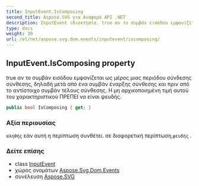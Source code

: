 ```yaml
---
title: InputEvent.IsComposing
second_title: Aspose.SVG για Αναφορά API .NET
description: InputEvent ιδιοκτησία. true αν το συμβάν εισόδου εμφανίζεται ως μέρος μιας περιόδου σύνδεσης σύνθεσης δηλαδή μετά από ένα συμβάν έναρξης σύνθεσης και πριν από το αντίστοιχο συμβάν τέλους σύνθεσης. Η μη αρχικοποιημένη τιμή αυτού του χαρακτηριστικού ΠΡΕΠΕΙ να είναι ψευδής.
type: docs
weight: 30
url: /el/net/aspose.svg.dom.events/inputevent/iscomposing/
---
```

## InputEvent.IsComposing property

true αν το συμβάν εισόδου εμφανίζεται ως μέρος μιας περιόδου σύνδεσης σύνθεσης, δηλαδή μετά από ένα συμβάν έναρξης σύνθεσης και πριν από το αντίστοιχο συμβάν τέλους σύνθεσης. Η μη αρχικοποιημένη τιμή αυτού του χαρακτηριστικού ΠΡΕΠΕΙ να είναι ψευδής.

```csharp
public bool IsComposing { get; }
```

### Αξία περιουσίας

`αληθής` εάν αυτή η περίπτωση συνθέτει. σε διαφορετική περίπτωση,`ψευδής` .

### Δείτε επίσης

* class [InputEvent](../)
* χώρος ονομάτων [Aspose.Svg.Dom.Events](../../inputevent/)
* συνέλευση [Aspose.SVG](../../../)


